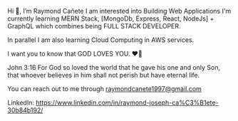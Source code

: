 Hi 👋, I’m Raymond Cañete
I am interested into Building Web Applications
I'm currently learning MERN Stack, [MongoDb, Express, React, NodeJs] + GraphQL which combines being FULL STACK DEVELOPER.

In parallel I am also learning Cloud Computing in AWS services.

I want you to know that GOD LOVES YOU. ❤️💞

John 3:16
For God so loved the world that he gave his one and only Son, that whoever believes in him shall not perish but have eternal life.

You can reach out to me through raymondcanete1997@gmail.com

LinkedIn: https://www.linkedin.com/in/raymond-joseph-ca%C3%B1ete-30b84b192/
